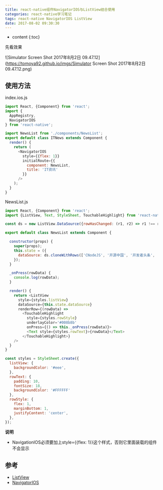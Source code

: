 ```yaml
---
title: react-native组件NavigatorIOS与ListView结合使用
categories: react-native学习笔记
tags: react-native NavigatorIOS ListView
date: 2017-08-02 09:30:30
---
```


* content
{:toc}

先看效果

![Simulator Screen Shot 2017年8月2日 09.47.12](https://tomoya92.github.io/imgs/Simulator Screen Shot 2017年8月2日 09.47.12.png)









## 使用方法

index.ios.js

```javascript
import React, {Component} from 'react';
import {
  AppRegistry,
  NavigatorIOS
} from 'react-native';

import NewsList from './components/NewsList';
export default class ITNews extends Component {
  render() {
    return (
      <NavigatorIOS
        style={{flex: 1}}
        initialRoute={{
          component: NewsList,
          title: 'IT资讯'
        }}
      />
    );
  }
}
```

NewsList.js

```javascript
import React, {Component} from 'react';
import {ListView, Text, StyleSheet, TouchableHighlight} from 'react-native';

const ds = new ListView.DataSource({rowHasChanged: (r1, r2) => r1 !== r2});

export default class NewsList extends Component {

  constructor(props) {
    super(props);
    this.state = ({
      dataSource: ds.cloneWithRows(['CNodeJS', '开源中国', '开发者头条', '推酷', 'SegmentFault', 'IT之家', 'V2EX', '知乎日报', 'W3CPlus']),
    });
  }

  _onPress(rowData) {
    console.log(rowData);
  }

  render() {
    return <ListView
      style={styles.listView}
      dataSource={this.state.dataSource}
      renderRow={(rowData) =>
        <TouchableHighlight
          style={styles.rowStyle}
          underlayColor='#008b8b'
          onPress={() => this._onPress(rowData)}>
          <Text style={styles.rowText}>{rowData}</Text>
        </TouchableHighlight>}
    />
  }
}

const styles = StyleSheet.create({
  listView: {
    backgroundColor: '#eee',
  },
  rowText: {
    padding: 10,
    fontSize: 18,
    backgroundColor: '#FFFFFF'
  },
  rowStyle: {
    flex: 1,
    marginBottom: 1,
    justifyContent: 'center',
  },
});
```

**说明**

- NavigationIOS必须要加上style={{flex: 1}}这个样式，否则它里面装载的组件不会显示

## 参考

- [ListView](http://facebook.github.io/react-native/docs/listview.html)
- [NavigatorIOS](http://facebook.github.io/react-native/docs/navigatorios.html)